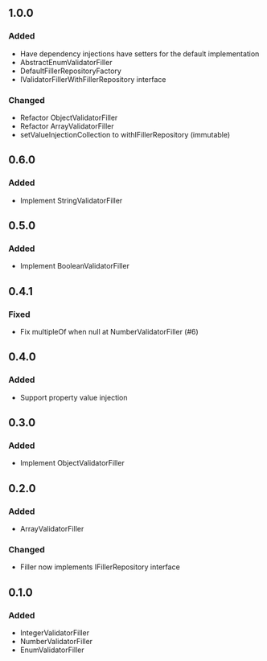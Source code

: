 ## 1.0.0
### Added
- Have dependency injections have setters for the default implementation
- AbstractEnumValidatorFiller
- DefaultFillerRepositoryFactory
- IValidatorFillerWithFillerRepository interface
### Changed
- Refactor ObjectValidatorFiller
- Refactor ArrayValidatorFiller
- setValueInjectionCollection to withIFillerRepository (immutable)

## 0.6.0
### Added
- Implement StringValidatorFiller

## 0.5.0
### Added
- Implement BooleanValidatorFiller

## 0.4.1
### Fixed
- Fix multipleOf when null at NumberValidatorFiller (#6)

## 0.4.0
### Added
- Support property value injection

## 0.3.0
### Added
- Implement ObjectValidatorFiller

## 0.2.0
### Added
- ArrayValidatorFiller
### Changed
- Filler now implements IFillerRepository interface

## 0.1.0
### Added
- IntegerValidatorFiller
- NumberValidatorFiller
- EnumValidatorFiller
